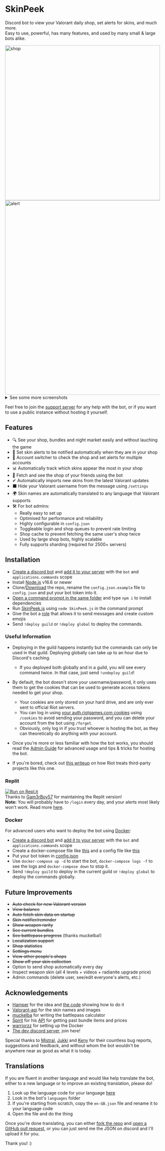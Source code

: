 # SkinPeek

Discord bot to view your Valorant daily shop, set alerts for skins, and much more.  
Easy to use, powerful, has many features, and used by many small & large bots alike.  

<img src="https://user-images.githubusercontent.com/20621396/184029573-588c84aa-e183-409c-9452-e8d13028c228.png" alt="shop" width="504" >  
<img src="https://user-images.githubusercontent.com/20621396/184029594-18d59bc6-7a54-48c8-89fc-d89aac76b180.png" alt="alert" width="633" >


<details>
<summary>See some more screenshots</summary>

<img src="https://user-images.githubusercontent.com/20621396/184029778-cc9e0306-8e23-4948-9d1d-5fe0db5d7e76.png" alt="nightmarket" width="501" ><br>
<img src="https://user-images.githubusercontent.com/20621396/184029833-5abc2141-0876-41f5-9f0d-5d137f548472.png" alt="stats" width="556" ><br>
<img src="https://user-images.githubusercontent.com/20621396/184029864-97c8d7c9-ba21-49f6-9777-1054f6dc9bee.png" alt="reaverstats" width="389" ><br>
<img src="https://user-images.githubusercontent.com/20621396/184029894-6222e1ed-1536-42f0-bcf4-156a6ea3db06.png" alt="balance" width="284" ><br>
<img src="https://user-images.githubusercontent.com/20621396/184029907-6df0e9af-a9aa-494c-9577-a4d57cfe5622.png" alt="battlepass" width="504" ><br>
<img src="https://user-images.githubusercontent.com/20621396/186977298-d668c22c-ccfa-441a-82d9-f7430fe14e25.png" alt="collection" width="506" ><br>


</details>

Feel free to join the [support server](https://discord.gg/yx5sPJxWth) for any help with the bot, or if you want to use a public instance without hosting it yourself.

## Features

- 🔍 See your shop, bundles and night market easily and without lauching the game
- 🔔 Set skin alerts to be notified automatically when they are in your shop
- 🔀 Account switcher to check the shop and set alerts for multiple accounts
- 📊 Automatically track which skins appear the most in your shop
- 👀 Fetch and see the shop of your friends using the bot
- ✔ Automatically imports new skins from the latest Valorant updates
- ⬛ Hide your Valorant username from the message using `/settings`
- 🌍 Skin names are automatically translated to any language that Valorant supports
- 🛠 For bot admins:
  - Really easy to set up
  - Optimised for performance and reliability
  - Highly configurable in `config.json`
  - Toggleable login and shop queues to prevent rate limiting
  - Shop cache to prevent fetching the same user's shop twice
  - Used by large shop bots, highly scalable
  - Fully supports sharding (required for 2500+ servers)
  

## Installation

- [Create a discord bot](https://discordjs.guide/preparations/setting-up-a-bot-application.html#creating-your-bot) and [add it to your server](https://discordjs.guide/preparations/adding-your-bot-to-servers.html#creating-and-using-your-invite-link) with the `bot` and `applications.commands` scope
- Install [Node.js](https://nodejs.org/en/) v16.6 or newer
- Clone/[Download](https://github.com/giorgi-o/SkinPeek/archive/refs/heads/master.zip) the repo, rename the `config.json.example` file to `config.json` and put your bot token into it.
- [Open a command prompt in the same folder](https://www.thewindowsclub.com/how-to-open-command-prompt-from-right-click-menu#:~:text=To%20open%20a%20command%20prompt%20window%20in%20any%20folder%2C%20simply,the%20same%20inside%20any%20folder.) and type `npm i` to install dependencies
- Run [SkinPeek.js](https://github.com/giorgi-o/SkinPeek/blob/master/SkinPeek.js) using `node SkinPeek.js` in the command prompt
- Give the bot a [role](https://support.discord.com/hc/en-us/articles/206029707-Setting-Up-Permissions-FAQ) that allows it to send messages and create custom emojis
- Send `!deploy guild` or `!deploy global` to deploy the commands.

### Useful Information

- Deploying in the guild happens instantly but the commands can only be used in that guild. Deploying globally can take up to an hour due to Discord's caching.  
  - If you deployed both globally and in a guild, you will see every command twice. In that case, just send `!undeploy guild`!

- By default, the bot doesn't store your username/password, it only uses them to get the cookies that can be used to generate access tokens needed to get your shop.  
  - Your cookies are only stored on your hard drive, and are only ever sent to official Riot servers.
  - You can log in using [your auth.riotgames.com cookies](https://github.com/giorgi-o/SkinPeek/wiki/How-to-get-your-Riot-cookies) using `/cookies` to avoid sending your password, and you can delete your account from the bot using `/forget`.  
  - Obviously, only log in if you trust whoever is hosting the bot, as they can theoretically do anything with your account.

- Once you're more or less familiar with how the bot works, you should read the [Admin Guide](https://github.com/giorgi-o/SkinPeek/wiki/SkinPeek-Admin-Guide) for advanced usage and tips & tricks for hosting the bot.

- If you're bored, check out [this writeup](https://gist.github.com/giorgi-o/e0fc2f6160a5fd43f05be8567ad6fdd7) on how Riot treats third-party projects like this one.

### Replit

[![Run on Repl.it](https://replit.com/badge/github/Gam3rBoy57/SkinPeekReplit)](https://replit.com/github/Gam3rBoy57/SkinPeekReplit)  
Thanks to [Gam3rBoy57](https://replit.com/badge/github/Gam3rBoy57) for maintaining the Replit version!  
**Note:** You will probably have to `/login` every day, and your alerts most likely won't work. Read more [here](https://github.com/giorgi-o/SkinPeek/pull/46#issuecomment-1213579690).


### Docker

For advanced users who want to deploy the bot using [Docker](https://www.docker.com/):

- [Create a discord bot](https://discordjs.guide/preparations/setting-up-a-bot-application.html#creating-your-bot) and [add it to your server](https://discordjs.guide/preparations/adding-your-bot-to-servers.html#creating-and-using-your-invite-link) with the `bot` and `applications.commands` scope
- Create a docker-compose file like [this](https://github.com/giorgi-o/SkinPeek/blob/master/docker-compose.yml) and a config file like [this](https://github.com/giorgi-o/SkinPeek/blob/master/config.json.example)
- Put your bot token in [config.json](https://github.com/giorgi-o/SkinPeek/blob/master/config.json.example)
- Use `docker-compose up -d` to start the bot, `docker-compose logs -f` to see the logs and `docker-compose down` to stop it.
- Send `!deploy guild` to deploy in the current guild or `!deploy global` to deploy the commands globally.
 

## Future Improvements

* ~~Auto check for new Valorant version~~
* ~~View balance~~
* ~~Auto fetch skin data on startup~~
* ~~Skin notifier/reminder~~
* ~~Show weapon rarity~~
* ~~See current bundles~~
* ~~See battlepass progress~~ (thanks muckelba!)
* ~~Localization support~~
* ~~Shop statistics~~
* ~~Settings menu~~
* ~~View other people's shops~~
* ~~Show off your skin collection~~
* Option to send shop automatically every day
* Inspect weapon skin (all 4 levels + videos + radianite upgrade price)
* Admin commands (delete user, see/edit everyone's alerts, etc.)

## Acknowledgements

- [Hamper](https://github.com/OwOHamper/) for the idea and [the code](https://github.com/OwOHamper/Valorant-item-shop-discord-bot/blob/main/item_shop_viewer.py) showing how to do it
- [Valorant-api](https://dash.valorant-api.com/) for the skin names and images
- [muckelba](https://github.com/muckelba) for writing the battlepass calculator
- [Spirit](https://github.com/SpiritLetsPlays) for his [API](https://docs.valtracker.gg/bundles) for getting past bundle items and prices
- [warriorzz](https://github.com/warriorzz) for setting up the Docker
- [The dev discord server](https://discord.gg/a9yzrw3KAm), join here!

Special thanks to [Mistral](https://github.com/blongnh), [Jukki](https://github.com/Kyedae) and [Keny](https://github.com/pandakeny) for their countless bug reports, suggestions and feedback, and without whom the bot wouldn't be anywhere near as good as what it is today.

## Translations

If you are fluent in another language and would like help translate the bot, either to a new language or to improve an existing translation, please do!

1. Look up the language code for your language [here](https://discord.com/developers/docs/reference#locales)
2. Look in the bot's `languages` folder
3. If you're starting from scratch, copy the `en-GB.json` file and rename it to your language code
4. Open the file and do the thing

Once you're done translating, you can either [fork the repo](https://docs.github.com/en/get-started/quickstart/fork-a-repo) and [open a GitHub pull request](https://docs.github.com/en/pull-requests/collaborating-with-pull-requests/proposing-changes-to-your-work-with-pull-requests/creating-a-pull-request), or you can just send me the JSON on discord and I'll upload it for you.

Thank you! :)
